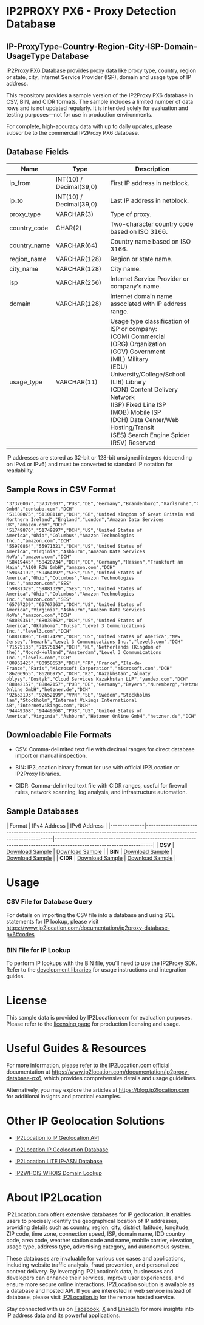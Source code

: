 # IP2PROXY PX6 - Proxy Detection Database

## IP-ProxyType-Country-Region-City-ISP-Domain-UsageType Database

[IP2Proxy PX6 Database](https://www.ip2location.com/database/px6-ip-proxytype-country-region-city-isp-domain-usagetype) provides proxy data like proxy type, country, region or state, city, Internet Service Provider (ISP), domain and usage type of IP address.

This repository provides a sample version of the IP2Proxy PX6 database in CSV, BIN, and CIDR formats. The sample includes a limited number of data rows and is not updated regularly. It is intended solely for evaluation and testing purposes—not for use in production environments. 

For complete, high-accuracy data with up to daily updates, please subscribe to the commercial IP2Proxy PX6 database.

## Database Fields

| **Name** | **Type** | **Description** |
| --- | --- | --- |
| ip_from | INT(10)  / Decimal(39,0) | First IP address in netblock. |
| ip_to | INT(10)  / Decimal(39,0) | Last IP address in netblock. |
| proxy_type | VARCHAR(3) | Type of proxy. |
| country_code | CHAR(2) | Two-character country code based on ISO 3166. |
| country_name | VARCHAR(64) | Country name based on ISO 3166. |
| region_name | VARCHAR(128) | Region or state name. |
| city_name | VARCHAR(128) | City name. |
| isp | VARCHAR(256) | Internet Service Provider or company's name. |
| domain | VARCHAR(128) | Internet domain name associated with IP address range. |
| usage_type | VARCHAR(11) | Usage type classification of ISP or company:<br> (COM) Commercial<br> (ORG) Organization<br> (GOV) Government<br> (MIL) Military<br> (EDU) University/College/School<br> (LIB) Library<br> (CDN) Content Delivery Network<br> (ISP) Fixed Line ISP<br> (MOB) Mobile ISP<br> (DCH) Data Center/Web Hosting/Transit<br> (SES) Search Engine Spider<br> (RSV) Reserved |

IP addresses are stored as 32-bit or 128-bit unsigned integers (depending on IPv4 or IPv6) and must be converted to standard IP notation for readability.

## Sample Rows in CSV Format
```csv
"37376007","37376007","PUB","DE","Germany","Brandenburg","Karlsruhe","Contabo GmbH","contabo.com","DCH"
"51108075","51108118","DCH","GB","United Kingdom of Great Britain and Northern Ireland","England","London","Amazon Data Services UK","amazon.com","DCH"
"51749876","51749897","DCH","US","United States of America","Ohio","Columbus","Amazon Technologies Inc.","amazon.com","DCH"
"55970864","55971321","DCH","US","United States of America","Virginia","Ashburn","Amazon Data Services NoVa","amazon.com","DCH"
"58419445","58420734","DCH","DE","Germany","Hessen","Frankfurt am Main","A100 ROW GmbH","amazon.com","DCH"
"59464192","59464192","SES","US","United States of America","Ohio","Columbus","Amazon Technologies Inc.","amazon.com","SES"
"59881329","59881329","SES","US","United States of America","Ohio","Columbus","Amazon Technologies Inc.","amazon.com","SES"
"65767239","65767363","DCH","US","United States of America","Virginia","Ashburn","Amazon Data Services NoVa","amazon.com","DCH"
"68039361","68039362","DCH","US","United States of America","Oklahoma","Tulsa","Level 3 Communications Inc.","level3.com","DCH"
"68816896","68817429","DCH","US","United States of America","New Jersey","Newark","Level 3 Communications Inc.","level3.com","DCH"
"71575133","71575134","DCH","NL","Netherlands (Kingdom of the)","Noord-Holland","Amsterdam","Level 3 Communications Inc.","level3.com","DCH"
"80952425","80958653","DCH","FR","France","Ile-de-France","Paris","Microsoft Corporation","microsoft.com","DCH"
"86206955","86206975","DCH","KZ","Kazakhstan","Almaty oblysy","Dostyk","Cloud Services Kazakhstan LLP","yandex.com","DCH"
"88842157","88842157","PUB","DE","Germany","Bayern","Nuremberg","Hetzner Online GmbH","hetzner.de","DCH"
"92652193","92652199","VPN","SE","Sweden","Stockholms lan","Stockholm","Internet Vikings International AB","internetvikings.com","DCH"
"94449368","94449368","PUB","US","United States of America","Virginia","Ashburn","Hetzner Online GmbH","hetzner.de","DCH"
```

## Downloadable File Formats

- CSV: Comma-delimited text file with decimal ranges for direct database import or manual inspection.

- BIN: IP2Location binary format for use with official IP2Location or IP2Proxy libraries.

- CIDR: Comma-delimited text file with CIDR ranges, useful for firewall rules, network scanning, log analysis, and infrastructure automation.

## Sample Databases

| Format       | IPv4 Address
| IPv6 Address                                                                                                          |
|--------------|----------------------------------------------------------------------------------------------------------------------|----------------------------------------------------------------------------------------------------------------------|
| **CSV**      | [Download Sample](https://github.com/ip2location/sample-databases/tree/main/IP2Proxy/PX6/ip2proxy-px6-sample.ipv4.csv) | [Download Sample](https://github.com/ip2location/sample-databases/tree/main/IP2Proxy/PX6/ip2proxy-px6-sample.ipv6.csv) |
| **BIN**      | [Download Sample](https://github.com/ip2location/sample-databases/tree/main/IP2Proxy/PX6/ip2proxy-px6-sample.ipv4.bin) | [Download Sample](https://github.com/ip2location/sample-databases/tree/main/IP2Proxy/PX6/ip2proxy-px6-sample.ipv6.bin) |
| **CIDR**     | [Download Sample](https://github.com/ip2location/sample-databases/tree/main/IP2Proxy/PX6/ip2proxy-px6-sample.ipv4.cidr.csv) | [Download Sample](https://github.com/ip2location/sample-databases/tree/main/IP2Proxy/PX6/ip2proxy-px6-sample.ipv6.cidr.csv) |



# Usage

### CSV File for Database Query

For details on importing the CSV file into a database and using SQL statements for IP lookup, please visit [](https://xxxxx)<https://www.ip2location.com/documentation/ip2proxy-database-px6#codes>

### BIN File for IP Lookup

To perform IP lookups with the BIN file, you’ll need to use the IP2Proxy SDK. Refer to the [development libraries](https://www.ip2location.com/development-libraries/?tab=ip2proxy) for usage instructions and integration guides.

# License

This sample data is provided by IP2Location.com for evaluation purposes. Please refer to the [licensing page](https://www.ip2location.com/licensing) for production licensing and usage.

# Useful Guides & Resources

For more information, please refer to the IP2Location.com official documentation at <https://www.ip2location.com/documentation/ip2proxy-database-px6>, which provides comprehensive details and usage guidelines.

Alternatively, you may explore the articles at <https://blog.ip2location.com> for additional insights and practical examples.

# Other IP Geolocation Solutions

- [IP2Location.io IP Geolocation API](https://www.ip2location.io)

- [IP2Location IP Geolocation Database](https://www.ip2location.com/database/ip2location)

- [IP2Location LITE IP-ASN Database](https://lite.ip2location.com/database-asn)

- [IP2WHOIS WHOIS Domain Lookup](https://www.ip2whois.com/)

# About IP2Location

IP2Location.com offers extensive databases for IP geolocation. It enables users to precisely identify the geographical location of IP addresses, providing details such as country, region, city, district, latitude, longitude, ZIP code, time zone, connection speed, ISP, domain name, IDD country code, area code, weather station code and name, mobile carrier, elevation, usage type, address type, advertising category, and autonomous system.

These databases are invaluable for various use cases and applications, including website traffic analysis, fraud prevention, and personalized content delivery. By leveraging IP2Location’s data, businesses and developers can enhance their services, improve user experiences, and ensure more secure online interactions. IP2Location solution is available as a database and hosted API. If you are interested in web service instead of database, please visit [IP2Location.io](https://www.ip2location.io) for the remote hosted service.

Stay connected with us on [Facebook](https://www.facebook.com/ip2location), [X](https://x.com/ip2location) and [LinkedIn](https://www.linkedin.com/company/ip2location) for more insights into IP address data and its powerful applications.
